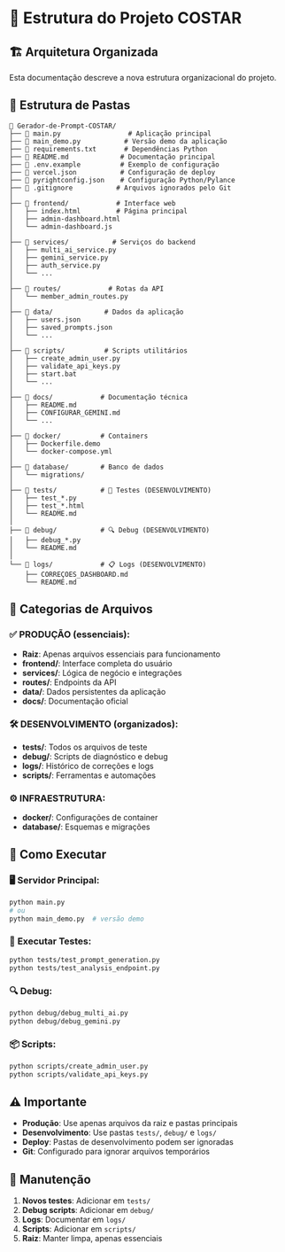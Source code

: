 # 📁 Estrutura do Projeto COSTAR

## 🏗️ **Arquitetura Organizada**

Esta documentação descreve a nova estrutura organizacional do projeto.

## 📂 **Estrutura de Pastas**

```
📁 Gerador-de-Prompt-COSTAR/
├── 📄 main.py                 # Aplicação principal
├── 📄 main_demo.py           # Versão demo da aplicação  
├── 📄 requirements.txt       # Dependências Python
├── 📄 README.md             # Documentação principal
├── 📄 .env.example          # Exemplo de configuração
├── 📄 vercel.json           # Configuração de deploy
├── 📄 pyrightconfig.json    # Configuração Python/Pylance
├── 📄 .gitignore           # Arquivos ignorados pelo Git
│
├── 📁 frontend/            # Interface web
│   ├── index.html         # Página principal
│   ├── admin-dashboard.html
│   └── admin-dashboard.js
│
├── 📁 services/           # Serviços do backend
│   ├── multi_ai_service.py
│   ├── gemini_service.py
│   ├── auth_service.py
│   └── ...
│
├── 📁 routes/            # Rotas da API
│   └── member_admin_routes.py
│
├── 📁 data/             # Dados da aplicação
│   ├── users.json
│   ├── saved_prompts.json
│   └── ...
│
├── 📁 scripts/          # Scripts utilitários
│   ├── create_admin_user.py
│   ├── validate_api_keys.py
│   ├── start.bat
│   └── ...
│
├── 📁 docs/            # Documentação técnica
│   ├── README.md
│   ├── CONFIGURAR_GEMINI.md
│   └── ...
│
├── 📁 docker/          # Containers
│   ├── Dockerfile.demo
│   └── docker-compose.yml
│
├── 📁 database/        # Banco de dados
│   └── migrations/
│
├── 📁 tests/           # 🧪 Testes (DESENVOLVIMENTO)
│   ├── test_*.py
│   ├── test_*.html
│   └── README.md
│
├── 📁 debug/           # 🔍 Debug (DESENVOLVIMENTO)
│   ├── debug_*.py
│   └── README.md
│
└── 📁 logs/            # 📋 Logs (DESENVOLVIMENTO)
    ├── CORREÇOES_DASHBOARD.md
    └── README.md
```

## 🎯 **Categorias de Arquivos**

### ✅ **PRODUÇÃO** (essenciais):
- **Raiz**: Apenas arquivos essenciais para funcionamento
- **frontend/**: Interface completa do usuário
- **services/**: Lógica de negócio e integrações
- **routes/**: Endpoints da API
- **data/**: Dados persistentes da aplicação
- **docs/**: Documentação oficial

### 🛠️ **DESENVOLVIMENTO** (organizados):
- **tests/**: Todos os arquivos de teste
- **debug/**: Scripts de diagnóstico e debug
- **logs/**: Histórico de correções e logs
- **scripts/**: Ferramentas e automações

### ⚙️ **INFRAESTRUTURA**:
- **docker/**: Configurações de container
- **database/**: Esquemas e migrações

## 🚀 **Como Executar**

### 🖥️ **Servidor Principal**:
```bash
python main.py
# ou
python main_demo.py  # versão demo
```

### 🧪 **Executar Testes**:
```bash
python tests/test_prompt_generation.py
python tests/test_analysis_endpoint.py
```

### 🔍 **Debug**:
```bash
python debug/debug_multi_ai.py
python debug/debug_gemini.py
```

### 📦 **Scripts**:
```bash
python scripts/create_admin_user.py
python scripts/validate_api_keys.py
```

## ⚠️ **Importante**

- **Produção**: Use apenas arquivos da raiz e pastas principais
- **Desenvolvimento**: Use pastas `tests/`, `debug/` e `logs/`
- **Deploy**: Pastas de desenvolvimento podem ser ignoradas
- **Git**: Configurado para ignorar arquivos temporários

## 🔄 **Manutenção**

1. **Novos testes**: Adicionar em `tests/`
2. **Debug scripts**: Adicionar em `debug/`
3. **Logs**: Documentar em `logs/`
4. **Scripts**: Adicionar em `scripts/`
5. **Raiz**: Manter limpa, apenas essenciais